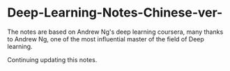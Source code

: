 # Deep-Learning-Notes-Chinese-ver-
The notes are based on Andrew Ng's deep learning coursera, many thanks to Andrew Ng, one of the most influential master of the field of Deep learning.

Continuing updating this notes.
